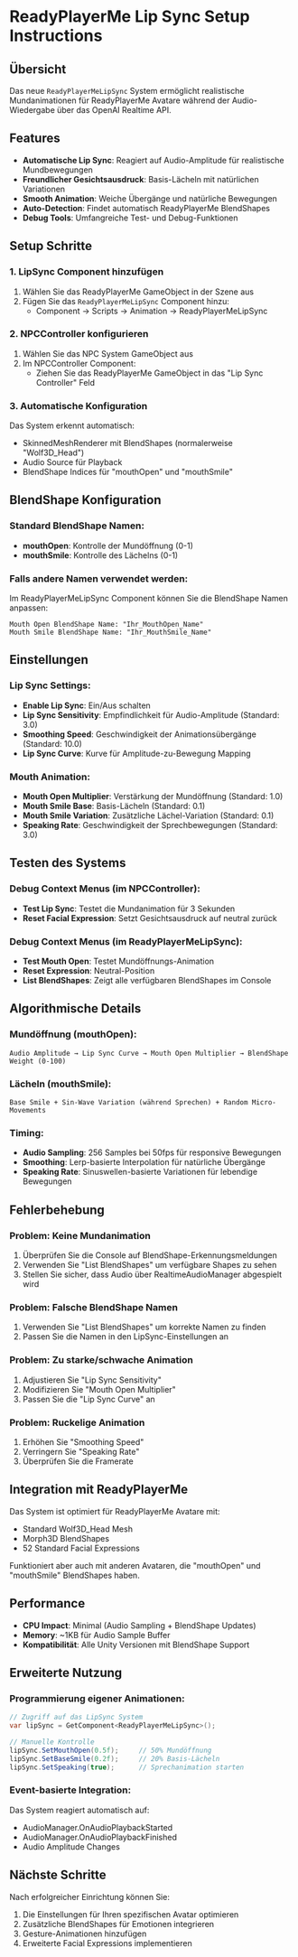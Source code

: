 # ReadyPlayerMe Lip Sync Setup Instructions

## Übersicht
Das neue `ReadyPlayerMeLipSync` System ermöglicht realistische Mundanimationen für ReadyPlayerMe Avatare während der Audio-Wiedergabe über das OpenAI Realtime API.

## Features
- **Automatische Lip Sync**: Reagiert auf Audio-Amplitude für realistische Mundbewegungen
- **Freundlicher Gesichtsausdruck**: Basis-Lächeln mit natürlichen Variationen
- **Smooth Animation**: Weiche Übergänge und natürliche Bewegungen
- **Auto-Detection**: Findet automatisch ReadyPlayerMe BlendShapes
- **Debug Tools**: Umfangreiche Test- und Debug-Funktionen

## Setup Schritte

### 1. LipSync Component hinzufügen
1. Wählen Sie das ReadyPlayerMe GameObject in der Szene aus
2. Fügen Sie das `ReadyPlayerMeLipSync` Component hinzu:
   - Component → Scripts → Animation → ReadyPlayerMeLipSync

### 2. NPCController konfigurieren
1. Wählen Sie das NPC System GameObject aus
2. Im NPCController Component:
   - Ziehen Sie das ReadyPlayerMe GameObject in das "Lip Sync Controller" Feld

### 3. Automatische Konfiguration
Das System erkennt automatisch:
- SkinnedMeshRenderer mit BlendShapes (normalerweise "Wolf3D_Head")
- Audio Source für Playback
- BlendShape Indices für "mouthOpen" und "mouthSmile"

## BlendShape Konfiguration

### Standard BlendShape Namen:
- **mouthOpen**: Kontrolle der Mundöffnung (0-1)
- **mouthSmile**: Kontrolle des Lächelns (0-1)

### Falls andere Namen verwendet werden:
Im ReadyPlayerMeLipSync Component können Sie die BlendShape Namen anpassen:
```
Mouth Open BlendShape Name: "Ihr_MouthOpen_Name"
Mouth Smile BlendShape Name: "Ihr_MouthSmile_Name"
```

## Einstellungen

### Lip Sync Settings:
- **Enable Lip Sync**: Ein/Aus schalten
- **Lip Sync Sensitivity**: Empfindlichkeit für Audio-Amplitude (Standard: 3.0)
- **Smoothing Speed**: Geschwindigkeit der Animationsübergänge (Standard: 10.0)
- **Lip Sync Curve**: Kurve für Amplitude-zu-Bewegung Mapping

### Mouth Animation:
- **Mouth Open Multiplier**: Verstärkung der Mundöffnung (Standard: 1.0)
- **Mouth Smile Base**: Basis-Lächeln (Standard: 0.1)
- **Mouth Smile Variation**: Zusätzliche Lächel-Variation (Standard: 0.1)
- **Speaking Rate**: Geschwindigkeit der Sprechbewegungen (Standard: 3.0)

## Testen des Systems

### Debug Context Menus (im NPCController):
- **Test Lip Sync**: Testet die Mundanimation für 3 Sekunden
- **Reset Facial Expression**: Setzt Gesichtsausdruck auf neutral zurück

### Debug Context Menus (im ReadyPlayerMeLipSync):
- **Test Mouth Open**: Testet Mundöffnungs-Animation
- **Reset Expression**: Neutral-Position
- **List BlendShapes**: Zeigt alle verfügbaren BlendShapes im Console

## Algorithmische Details

### Mundöffnung (mouthOpen):
```
Audio Amplitude → Lip Sync Curve → Mouth Open Multiplier → BlendShape Weight (0-100)
```

### Lächeln (mouthSmile):
```
Base Smile + Sin-Wave Variation (während Sprechen) + Random Micro-Movements
```

### Timing:
- **Audio Sampling**: 256 Samples bei 50fps für responsive Bewegungen
- **Smoothing**: Lerp-basierte Interpolation für natürliche Übergänge
- **Speaking Rate**: Sinuswellen-basierte Variationen für lebendige Bewegungen

## Fehlerbehebung

### Problem: Keine Mundanimation
1. Überprüfen Sie die Console auf BlendShape-Erkennungsmeldungen
2. Verwenden Sie "List BlendShapes" um verfügbare Shapes zu sehen
3. Stellen Sie sicher, dass Audio über RealtimeAudioManager abgespielt wird

### Problem: Falsche BlendShape Namen
1. Verwenden Sie "List BlendShapes" um korrekte Namen zu finden
2. Passen Sie die Namen in den LipSync-Einstellungen an

### Problem: Zu starke/schwache Animation
1. Adjustieren Sie "Lip Sync Sensitivity"
2. Modifizieren Sie "Mouth Open Multiplier"
3. Passen Sie die "Lip Sync Curve" an

### Problem: Ruckelige Animation
1. Erhöhen Sie "Smoothing Speed"
2. Verringern Sie "Speaking Rate"
3. Überprüfen Sie die Framerate

## Integration mit ReadyPlayerMe

Das System ist optimiert für ReadyPlayerMe Avatare mit:
- Standard Wolf3D_Head Mesh
- Morph3D BlendShapes
- 52 Standard Facial Expressions

Funktioniert aber auch mit anderen Avataren, die "mouthOpen" und "mouthSmile" BlendShapes haben.

## Performance

- **CPU Impact**: Minimal (Audio Sampling + BlendShape Updates)
- **Memory**: ~1KB für Audio Sample Buffer
- **Kompatibilität**: Alle Unity Versionen mit BlendShape Support

## Erweiterte Nutzung

### Programmierung eigener Animationen:
```csharp
// Zugriff auf das LipSync System
var lipSync = GetComponent<ReadyPlayerMeLipSync>();

// Manuelle Kontrolle
lipSync.SetMouthOpen(0.5f);     // 50% Mundöffnung
lipSync.SetBaseSmile(0.2f);     // 20% Basis-Lächeln
lipSync.SetSpeaking(true);      // Sprechanimation starten
```

### Event-basierte Integration:
Das System reagiert automatisch auf:
- AudioManager.OnAudioPlaybackStarted
- AudioManager.OnAudioPlaybackFinished
- Audio Amplitude Changes

## Nächste Schritte

Nach erfolgreicher Einrichtung können Sie:
1. Die Einstellungen für Ihren spezifischen Avatar optimieren
2. Zusätzliche BlendShapes für Emotionen integrieren
3. Gesture-Animationen hinzufügen
4. Erweiterte Facial Expressions implementieren
